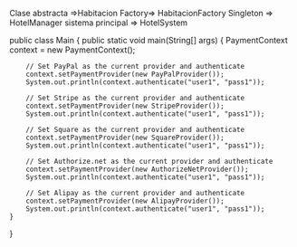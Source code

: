 Clase abstracta =>Habitacion
Factory=> HabitacionFactory
Singleton => HotelManager 
sistema principal => HotelSystem 


public class Main {
    public static void main(String[] args) {
        PaymentContext context = new PaymentContext();
        
        // Set PayPal as the current provider and authenticate
        context.setPaymentProvider(new PayPalProvider());
        System.out.println(context.authenticate("user1", "pass1"));
        
        // Set Stripe as the current provider and authenticate
        context.setPaymentProvider(new StripeProvider());
        System.out.println(context.authenticate("user1", "pass1"));
        
        // Set Square as the current provider and authenticate
        context.setPaymentProvider(new SquareProvider());
        System.out.println(context.authenticate("user1", "pass1"));
        
        // Set Authorize.net as the current provider and authenticate
        context.setPaymentProvider(new AuthorizeNetProvider());
        System.out.println(context.authenticate("user1", "pass1"));
        
        // Set Alipay as the current provider and authenticate
        context.setPaymentProvider(new AlipayProvider());
        System.out.println(context.authenticate("user1", "pass1"));
    }
}

